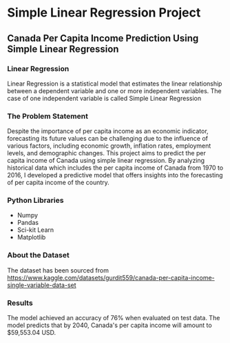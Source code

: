 # Simple Linear Regression Project
## Canada Per Capita Income Prediction Using Simple Linear Regression
### Linear Regression
Linear Regression is a statistical model that estimates the linear relationship between a dependent variable and one or more independent variables. The case of one independent variable is called Simple Linear Regression
### The Problem Statement
Despite the importance of per capita income as an economic indicator, forecasting its future values can be challenging due to the influence of various factors, including economic growth, inflation rates, employment levels, and demographic changes. This project aims to predict the per capita income of Canada using simple linear regression. By analyzing historical data which includes the per capita income of Canada from 1970 to 2016, I developed a predictive model that offers insights into the forecasting of per capita income of the country.
### Python Libraries 
+ Numpy
+ Pandas
+ Sci-kit Learn
+ Matplotlib
### About the Dataset
The dataset has been sourced from https://www.kaggle.com/datasets/gurdit559/canada-per-capita-income-single-variable-data-set
### Results
The model achieved an accuracy of 76% when evaluated on test data.
The model predicts that by 2040, Canada's per capita income will amount to $59,553.04 USD.
